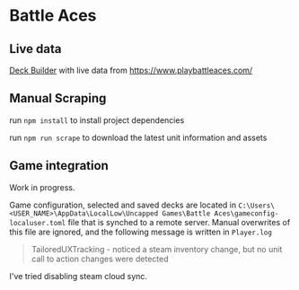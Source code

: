 # Battle Aces

## Live data

[Deck Builder](https://zaokret.github.io/battle-aces/) with live data from https://www.playbattleaces.com/

## Manual Scraping

run `npm install` to install project dependencies

run `npm run scrape` to download the latest unit information and assets

## Game integration

Work in progress.

Game configuration, selected and saved decks are located in 
`C:\Users\<USER_NAME>\AppData\LocalLow\Uncapped Games\Battle Aces\gameconfig-localuser.toml` file that is synched to a remote server. Manual overwrites of this file are ignored, and the following message is written in `Player.log`
> TailoredUXTracking - noticed a steam inventory change, but no unit call to action changes were detected

I've tried disabling steam cloud sync. 


